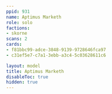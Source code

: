 ```yaml
---
ppid: 931
name: Aptimus Marketh
role: solo
factions:
- skorne
scans: 2
cards:
- f81bbc99-adce-3848-9139-9728646fca97
- c31ef5e7-c7a1-3ebb-a3c4-5c03628611c6

layout: model
title: Aptimus Marketh
disableToc: true
hidden: true
---
```

